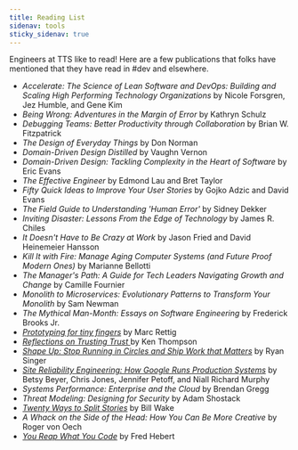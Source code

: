 ```yaml
---
title: Reading List
sidenav: tools
sticky_sidenav: true
---
```


Engineers at TTS like to read! Here are a few publications that folks have mentioned that they have read in #dev and elsewhere.

- *Accelerate: The Science of Lean Software and DevOps: Building and Scaling High Performing Technology Organizations* by Nicole Forsgren, Jez Humble, and Gene Kim
- *Being Wrong: Adventures in the Margin of Error* by Kathryn Schulz
- *Debugging Teams: Better Productivity through Collaboration* by Brian W. Fitzpatrick
- *The Design of Everyday Things* by Don Norman
- *Domain-Driven Design Distilled* by Vaughn Vernon
- *Domain-Driven Design: Tackling Complexity in the Heart of Software* by Eric Evans
- *The Effective Engineer* by Edmond Lau and Bret Taylor
- *Fifty Quick Ideas to Improve Your User Stories* by Gojko Adzic and David Evans
- *The Field Guide to Understanding 'Human Error'* by Sidney Dekker
- *Inviting Disaster: Lessons From the Edge of Technology* by James R. Chiles
- *It Doesn't Have to Be Crazy at Work* by Jason Fried and David Heinemeier Hansson
- *Kill It with Fire: Manage Aging Computer Systems (and Future Proof Modern Ones)* by Marianne Bellotti
- *The Manager's Path: A Guide for Tech Leaders Navigating Growth and Change* by Camille Fournier
- *Monolith to Microservices: Evolutionary Patterns to Transform Your Monolith* by Sam Newman
- *The Mythical Man-Month: Essays on Software Engineering* by  Frederick Brooks Jr.
- *[Prototyping for tiny fingers](http://fpl.cs.depaul.edu/jriely/360/extras/prototyping-for-tiny-fingers.pdf)* by Marc Rettig
- *[Reflections on Trusting Trust ](https://www.cs.cmu.edu/~rdriley/487/papers/Thompson_1984_ReflectionsonTrustingTrust.pdf)* by Ken Thompson
- *[Shape Up: Stop Running in Circles
and Ship Work that Matters](https://basecamp.com/shapeup/webbook)* by Ryan Singer
- *[Site Reliability Engineering: How Google Runs Production Systems](https://sre.google/sre-book/table-of-contents/)* by Betsy Beyer, Chris Jones, Jennifer Petoff, and Niall Richard Murphy
- *Systems Performance: Enterprise and the Cloud* by Brendan Gregg
- *Threat Modeling: Designing for Security* by Adam Shostack
- *[Twenty Ways to Split Stories](https://xp123.com/articles/twenty-ways-to-split-stories/)* by Bill Wake
- *A Whack on the Side of the Head: How You Can Be More Creative* by Roger von Oech
- *[You Reap What You Code](https://ferd.ca/you-reap-what-you-code.html)* by Fred Hebert



















